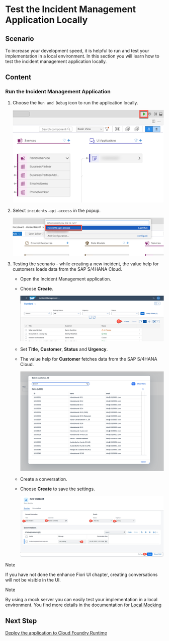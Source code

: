 # Test the Incident Management Application Locally

## Scenario

To increase your development speed, it is helpful to run and test your implementation in a local environment. In this section you will learn how to test the incident management application locally.

## Content

### Run the Incident Management Application

1. Choose the `Run and Debug` icon to run the application locally.

   ![open-terminal](../../images/add-remote-service/test-with-mock/run-app.png)

2. Select `incidents-api-access` in the popup.

   ![select-api](../../images/add-remote-service/test-with-mock/select-api.png)

3. Testing the scenario - while creating a new incident, the value help for customers loads data from the SAP S/4HANA Cloud.
   * Open the Incident Management application.
  
   *  Choose **Create**.
  
      ![run test](../../images/add-remote-service/test-with-mock/test-app03.png)
   
   * Set **Title**, **Customer**, **Status** and **Urgency**. 

   * The value help for **Customer** fetches data from the SAP S/4HANA Cloud.

      ![select-api](../../images/add-remote-service/test-with-mock/customer-list.png)

   * Create a conversation.

   * Choose **Create** to save the settings.
     
      ![run test](../../images/add-remote-service/test-with-mock/test-app04.png)

> [!Note]
> If you have not done the enhance Fiori UI chapter, creating conversations will not be visible in the UI.

> [!Note]
> By using a mock server you can easily test your implementation in a local environment. You find more details in the documentation for [Local Mocking](https://cap.cloud.sap/docs/guides/using-services#local-mocking)

## Next Step

[Deploy the application to Cloud Foundry Runtime](./deploy-to-cf.md)

